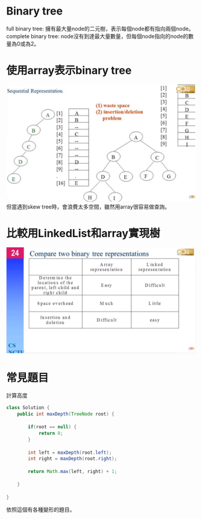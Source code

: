# Binary tree
full binary tree: 擁有最大量node的二元樹，表示每個node都有指向兩個node。
complete binary tree: node沒有到達最大量數量，但每個node指向的node的數量為0或為2。

# 使用array表示binary tree
![Foo](/4.%20Tree/picture/binaryTree_array.png)
但當遇到skew tree時，會浪費太多空間，雖然用array很容易做查詢。

# 比較用LinkedList和array實現樹
![compare](/4.%20Tree/picture/comareTwoRepresentation.png)

# 常見題目
計算高度
```java
class Solution {
    public int maxDepth(TreeNode root) {
        
        if(root == null) {
            return 0;
        }
        
        int left = maxDepth(root.left);
        int right = maxDepth(root.right);
        
        return Math.max(left, right) + 1;
    
    }
    
}
```
依照這個有各種變形的題目。